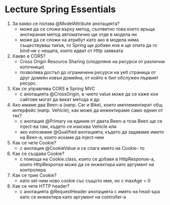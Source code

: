 # Lecture Spring Essentials

1. За какво се ползва @ModelAttribute анотацията?
    - може да се сложи върху метод, съответно това което връща анотирания метод автоматично ще отде в модела ни
    - може да се сложи на атрибут като ако в модела няма съществуваш такъв, то Spring ще добави нов и ще опита да го bind-не с нещата, които идват от Http заявката
2. Какво е CORS?
    - Cross Origin Resource Sharing (споделяне на ресурси от различни източници) 
    - позволява достъп до ограничени ресурси на уеб страница от друг домейн извън домейна, от който е бил обслужен първият ресурс.
3. Как се управлява CORS в Spring MVC
    - с анотацията @CrossOrigin, в чието value може да се каже кои сайтове могат да викат метода и др.
4. Ако имаме два Been-a (напр. Car и Bike), които имплементират общ интерфейс (напр. Vehicle), как може да инжектираме само еднин от тях?
    - с анотация @Primary на единия от двата Been-a този Been ще се inject-ва там, където се изисква Vehicle или
    - ако изпозваме @Qualified анотацията, където да задаваме името на Been-a, които искаме да inject-нем
5. Как се чете Cookie?
    - с анотация @CookieValue и се слага името на Cookie- то
6. Как се създава Cookie?
    - с помоща на Cookie.class, които се добавя в HttpResponse-a, които HttpResponse може да се инжектира като аргумент на контролера
7. Как се трие Cookie?
    - като set-нем ново cookie със същото име, но с maxAge = 0
8. Как се чете HTTP header?
    - с анотацията @RequestHeader анотацията с името на head-ъра като се инжектира като аргумент на controller-a